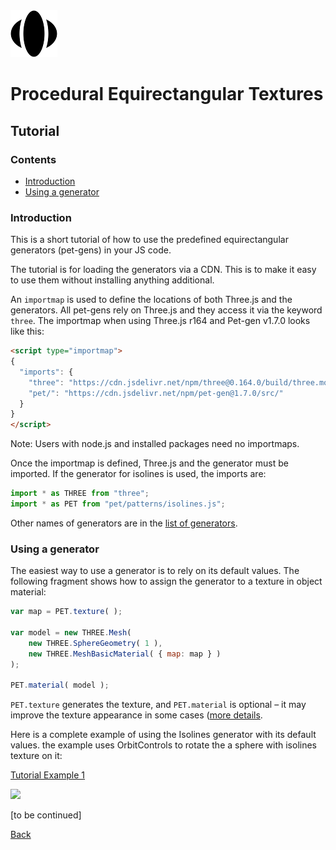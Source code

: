<img class="logo" src="../assets/logo/logo.png">


# Procedural Equirectangular Textures

## Tutorial



### Contents

* [Introduction](#introduction)
* [Using a generator](#usingagenerator)



### Introduction

This is a short tutorial of how to use the predefined
equirectangular generators (pet-gens) in your JS code.

The tutorial is for loading the generators via a CDN.
This is to make it easy to use them without installing
anything additional.

An `importmap` is used to define the locations of both
Three.js and the generators. All pet-gens rely on Three.js
and they access it via the keyword `three`. The importmap
when using Three.js r164 and Pet-gen v1.7.0 looks like this:

```html
<script type="importmap">
{
  "imports": {
    "three": "https://cdn.jsdelivr.net/npm/three@0.164.0/build/three.module.js",
    "pet/": "https://cdn.jsdelivr.net/npm/pet-gen@1.7.0/src/"
  }
}
</script>
```

Note: Users with node.js and installed packages need
no importmaps.

Once the importmap is defined, Three.js and the generator
must be imported. If the generator for isolines is used,
the imports are:

```js
import * as THREE from "three";
import * as PET from "pet/patterns/isolines.js";
```

Other names of generators are in the [list of generators](developers.html#generators).


### Using a generator

The easiest way to use a generator is to rely on its
default values. The following fragment shows how to
assign the generator to a texture in object material:

```js
var map = PET.texture( );

var model = new THREE.Mesh(
    new THREE.SphereGeometry( 1 ),
    new THREE.MeshBasicMaterial( { map: map } )
);

PET.material( model );
```

`PET.texture` generates the texture, and `PET.material` is
optional &ndash; it may improve the texture appearance in
some cases ([more details](about.md).

Here is a complete example of using the Isolines generator
with its default values. the example uses OrbitControls to
rotate the a sphere with isolines texture on it:

[Tutorial Example 1](../examples/tutorial-example-1.html)

[<img src="../snapshots/tutorial-example-1.jpg">](../examples/tutorial-example-1.html)


[to be continued]



<div class="footnote">
	<a href="#" onclick="window.history.back(); return false;">Back</a>
</div>